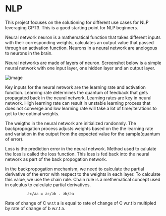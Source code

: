 # NLP
This project focuses on the solutioning for different use cases for NLP leveraging GPT3. This is a good starting point for NLP beginners. 

Neural network neuron is a mathematical function that takes different inputs with their corresponding weights, calculates an output value that passed through an activation function. Neurons in a neural network are anologous to neurons in the brain. 

Neural networks are made of layers of neuron. Screenshot below is a simple neural network with one input layer, one hidden layer and an output layer. 

![image](https://user-images.githubusercontent.com/70435753/133885343-ad0f5306-ad25-4abe-b70b-03dd49aa71ea.png)

Key inputs for the neural network are the learning rate and activation function. Learning rate determines the quantum of feedback that gets propagated back in the neural network. Learning rates are key in neural network. High learning rate can result in unstable learning process that does not converge and low learning rate will take a lot of time/iterations to get to the optimal weights. 

The weigths in the neural network are initialized randonmly. The backpropogation process adjusts weights based on the the learning rate and variation in the output from the expected value for the sample(quantum of error).

Loss is the prediction error in the neural network.  Method used to calulate the loss is called the loss function. This loss is fed back into the neural network as part of the back propogation network. 

In the backpropogation mechanism, we need to calculate the partial derivative of the error with respect to the weights in each layer. To calculate this value, we use the chain rule. Chain rule is a methematical concept used in calculus to calculate partial derivatives. 

              ∂c/∂a = ∂c/∂b . ∂b/∂a

Rate of change of C w.r.t a is equal to rate of change of C w.r.t b multipled by rate of change of b w.r.t a.





